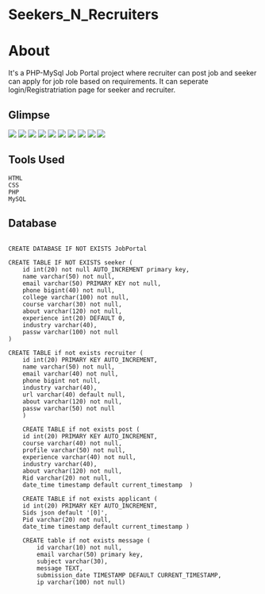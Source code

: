 # Seekers_N_Recruiters
# About
It's a PHP-MySql Job Portal project where recruiter can post job and seeker can apply for job role based on requirements. It can seperate login/Registratriation page for seeker and recruiter.
## Glimpse
<img src="images/history.png">
<img src="images/login1.png">
<img src="images/home.png">
<img src="images/apply.png">
<img src="images/register.png">
<img src="images/register2.png">
<img src="images/contact.png">
<img src="images/src1.png">
<img src="images/history1.png">
<img src="images/hstry.png">

## Tools Used
    HTML
    CSS
    PHP
    MySQL
## Database

``` 

CREATE DATABASE IF NOT EXISTS JobPortal

CREATE TABLE IF NOT EXISTS seeker (
    id int(20) not null AUTO_INCREMENT primary key,
    name varchar(50) not null,
    email varchar(50) PRIMARY KEY not null,
    phone bigint(40) not null,
    college varchar(100) not null,
    course varchar(30) not null,
    about varchar(120) not null,
    experience int(20) DEFAULT 0,
    industry varchar(40),
    passw varchar(100) not null
)

CREATE TABLE if not exists recruiter (
    id int(20) PRIMARY KEY AUTO_INCREMENT,
    name varchar(50) not null,
    email varchar(40) not null,
    phone bigint not null,
    industry varchar(40),
    url varchar(40) default null,
    about varchar(120) not null,
    passw varchar(50) not null
    )

    CREATE TABLE if not exists post (
    id int(20) PRIMARY KEY AUTO_INCREMENT,
    course varchar(40) not null,
    profile varchar(50) not null,
    experience varchar(40) not null,
    industry varchar(40),    
    about varchar(120) not null,
    Rid varchar(20) not null,
    date_time timestamp default current_timestamp  )

    CREATE TABLE if not exists applicant (
    id int(20) PRIMARY KEY AUTO_INCREMENT,
    Sids json default '[0]',
    Pid varchar(20) not null,
    date_time timestamp default current_timestamp )
    
    CREATE table if not exists message (
        id varchar(10) not null,
        email varchar(50) primary key,
        subject varchar(30),
        message TEXT,
        submission_date TIMESTAMP DEFAULT CURRENT_TIMESTAMP,
        ip varchar(100) not null)